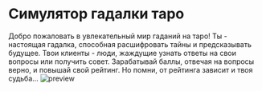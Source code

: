 # Симулятор гадалки таро
Добро пожаловать в увлекательный мир гаданий на таро!
Ты - настоящая гадалка, способная расшифровать тайны и предсказывать будущее.
Твои клиенты - люди, жаждущие узнать ответы на свои вопросы или получить совет.
Зарабатывай баллы, отвечая на вопросы верно, и повышай свой рейтинг. 
Но помни, от рейтинга зависит и твоя судьба...
![preview](https://github.com/alina-koptelova/UlearnGame/assets/72514455/6a7c38d4-4931-48a8-abc3-7af569ada9da)
